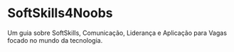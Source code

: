 # SoftSkills4Noobs
 Um guia sobre SoftSkills, Comunicação, Liderança e Aplicação para Vagas focado no mundo da tecnologia.
